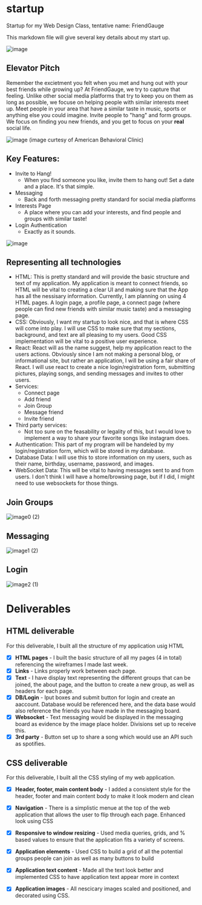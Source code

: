 # startup
Startup for my Web Design Class, tentative name: FriendGauge

This markdown file will give several key details about my start up.

![image](https://github.com/user-attachments/assets/630010b4-45ac-4084-8e8c-523bac9e26b4)

## Elevator Pitch
Remember the excietment you felt when you met and hung out with your best friends while growing up? At FriendGauge, we try to capture that feeling. Unlike other social media platforms that try to keep you on them as long as possible, we focuse on helping people with similar interests meet up. Meet people in your area that have a similar taste in music, sports or anything else you could imagine. Invite people to "hang" and form groups. We focus on finding you new friends, and you get to focus on your **real** social life.

![image](https://github.com/user-attachments/assets/d2dba9c4-ad62-48f4-9628-c338298f5c7a)
(image curtesy of American Behavioral Clinic)

## Key Features:
* Invite to Hang!
    * When you find someone you like, invite them to hang out! Set a date and a place. It's that simple.
* Messaging
    * Back and forth messaging pretty standard for social media platforms
* Interests Page
    * A place where you can add your interests, and find people and groups with similar taste!
* Login Authentication
    * Exactly as it sounds.
 
![image](https://github.com/user-attachments/assets/459048dd-0be0-43c0-b8a6-b5d889caeaf4)

## Representing all technologies

* HTML: This is pretty standard and will provide the basic structure and text of my application. My application is meant to connect friends, so HTML will be vital to creating a clear UI and making sure that the App has all the nessisary information. Currently, I am planning on using 4 HTML pages. A login page, a profile page, a connect page (where people can find new friends with similar music taste) and a messaging page. 
* CSS: Obviously, I want my startup to look nice, and that is where CSS will come into play. I will use CSS to make sure that my sections, background, and text are all pleasing to my users. Good CSS implementation will be vital to a positive user experience.
* React: React will as the name suggest, help my application react to the users actions. Obviously since I am not making a personal blog, or informational site, but rather an application, I will be using a fair share of React. I will use react to create a nice login/registration form, submitting pictures, playing songs, and sending messages and invites to other users. 
* Services:
    * Connect page
    * Add friend
    * Join Group
    * Message friend
    * Invite friend
* Third party services:
    * Not too sure on the feasability or legality of this, but I would love to implement a way to share your favorite songs like instagram does.
* Authentication: This part of my program will be handeled by my login/registration form, which will be stored in my database.
* Database Data: I will use this to store information on my users, such as their name, birthday, username, password, and images.
* WebSocket Data: This will be vital to having messages sent to and from users. I don't think I will have a home/browsing page, but if I did, I might need to use websockets for those things.


## Join Groups
![image0 (2)](https://github.com/user-attachments/assets/0925bfbf-2510-4bb8-8521-8ebb1d5d359d)

## Messaging
![image1 (2)](https://github.com/user-attachments/assets/9a99bfb9-c630-479e-b022-35c8a4305267)


## Login
![image2 (1)](https://github.com/user-attachments/assets/f6c69ec5-434e-4244-b021-57ad011b6d94)


# Deliverables

## HTML deliverable
For this deliverable, I built all the structure of my application usig HTML
- [X] **HTML pages** - I built the basic structure of all my pages (4 in total) referencing the wireframes I made last week.
- [X] **Links** - Links properly work between each page.
- [X] **Text** - I have display text representing the different groups that can be joined, the about page, and the button to create a new group, as well as headers for each page.
- [X] **DB/Login** - Iput boxes and submit button for login and create an aaccount. Database would be referenced here, and the data base would also reference the friends you have made in the messaging board.
- [X] **Websocket** - Text messaging would be displayed in the messaging board as evidence by the image place holder. Divisions set up to receive this.
- [X] **3rd party** - Button set up to share a song which would use an API such as spotifies.

## CSS deliverable
For this deliverable, I built all the CSS styling of my web application.
- [X] **Header, footer, main content body** - I added a consistent style for the header, footer and main content body to make it look modern and clean
- [X] **Navigation** - There is a simplistic menue at the top of the web application that allows the user to flip through each page. Enhanced look using CSS
- [X] **Responsive to window resizing** - Used media queries, grids, and % based values to ensure that the application fits a variety of screens.
- [X] **Application elements** - Used CSS to build a grid of all the potential groups people can join as well as many buttons to build 
- [X] **Application text content** - Made all the text look better and implemented CSS to have application text appear more in context
- [X] **Application images** - All nescicary images scaled and positioned, and decorated using CSS.



